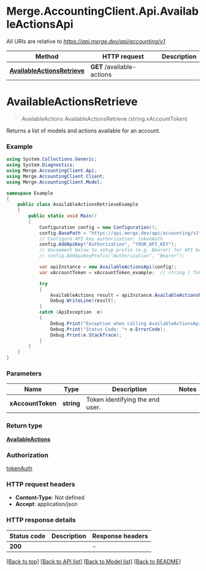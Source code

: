 # Merge.AccountingClient.Api.AvailableActionsApi

All URIs are relative to *https://api.merge.dev/api/accounting/v1*

Method | HTTP request | Description
------------- | ------------- | -------------
[**AvailableActionsRetrieve**](AvailableActionsApi.md#availableactionsretrieve) | **GET** /available-actions | 


<a name="availableactionsretrieve"></a>
# **AvailableActionsRetrieve**
> AvailableActions AvailableActionsRetrieve (string xAccountToken)



Returns a list of models and actions available for an account.

### Example
```csharp
using System.Collections.Generic;
using System.Diagnostics;
using Merge.AccountingClient.Api;
using Merge.AccountingClient.Client;
using Merge.AccountingClient.Model;

namespace Example
{
    public class AvailableActionsRetrieveExample
    {
        public static void Main()
        {
            Configuration config = new Configuration();
            config.BasePath = "https://api.merge.dev/api/accounting/v1";
            // Configure API key authorization: tokenAuth
            config.AddApiKey("Authorization", "YOUR_API_KEY");
            // Uncomment below to setup prefix (e.g. Bearer) for API key, if needed
            // config.AddApiKeyPrefix("Authorization", "Bearer");

            var apiInstance = new AvailableActionsApi(config);
            var xAccountToken = xAccountToken_example;  // string | Token identifying the end user.

            try
            {
                AvailableActions result = apiInstance.AvailableActionsRetrieve(xAccountToken);
                Debug.WriteLine(result);
            }
            catch (ApiException  e)
            {
                Debug.Print("Exception when calling AvailableActionsApi.AvailableActionsRetrieve: " + e.Message );
                Debug.Print("Status Code: "+ e.ErrorCode);
                Debug.Print(e.StackTrace);
            }
        }
    }
}
```

### Parameters

Name | Type | Description  | Notes
------------- | ------------- | ------------- | -------------
 **xAccountToken** | **string**| Token identifying the end user. | 

### Return type

[**AvailableActions**](AvailableActions.md)

### Authorization

[tokenAuth](../README.md#tokenAuth)

### HTTP request headers

 - **Content-Type**: Not defined
 - **Accept**: application/json


### HTTP response details
| Status code | Description | Response headers |
|-------------|-------------|------------------|
| **200** |  |  -  |

[[Back to top]](#) [[Back to API list]](../README.md#documentation-for-api-endpoints) [[Back to Model list]](../README.md#documentation-for-models) [[Back to README]](../README.md)


